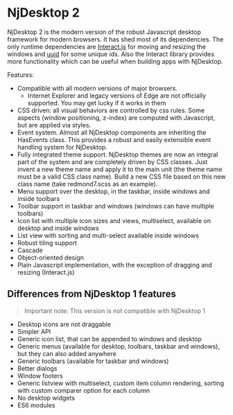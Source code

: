 # NjDesktop 2

NjDesktop 2 is the modern version of the robust Javascript desktop framework for modern browsers. It has shed most of its dependencies. The only runtime dependencies are [Interact.js](https://github.com/taye/interact.js/) for moving and resizing the windows and [uuid](https://github.com/uuidjs/uuid) for some unique ids. Also the Interact library provides more functionality which can be useful when building apps with NjDesktop.

Features:

- Compatible with all modern versions of major browsers.
  - Internet Explorer and legacy versions of Edge are not officially supported. You may get lucky if it works in them
- CSS driven: all visual behaviors are controlled by css rules. Some aspects (window positioning, z-index) are computed with Javascript, but are applied via styles.
- Event system. Almost all NjDesktop components are inheriting the HasEvents class. This provides a robust and easily extensible event handling system for NjDesktop.
- Fully integrated theme support. NjDesktop themes are now an integral part of the system and are completely driven by CSS classes. Just invent a new theme name and apply it to the main unit (the theme name must be a valid CSS class name). Build a new CSS file based on this new class name (take redmond7.scss as an example).
- Menu support over the desktop, in the taskbar, inside windows and inside toolbars
- Toolbar support in taskbar and windows (windows can have multiple toolbars)
- Icon list with multiple icon sizes and views, multiselect, available on desktop and inside windows
- List view with sorting and multi-select available inside windows
- Robust tiling support
- Cascade
- Object-oriented design
- Plain Javascript implementation, with the exception of dragging and resizing (Interact.js)

## Differences from NjDesktop 1 features

> Important note: This version is not compatible with NjDesktop 1

- Desktop icons are not draggable
- Simpler API
- Generic icon list, that can be appended to windows and desktop
- Generic menus (available for desktop, toolbars, taskbar and windows), but they can also added anywhere 
- Generic toolbars (available for taskbar and windows)
- Better dialogs
- Window footers
- Generic listview with multiselect, custom item column rendering, sorting with custom comparer option for each column
- No desktop widgets
- ES6 modules